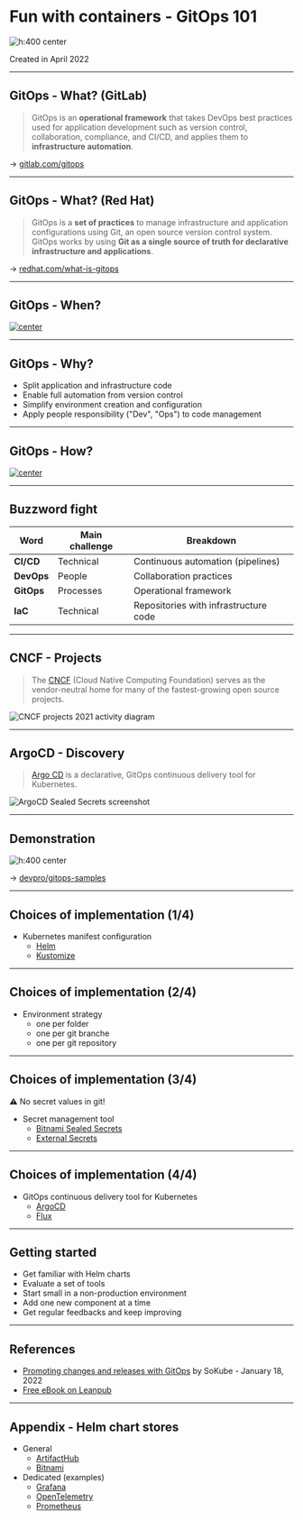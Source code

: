 <!--
paginate: false
-->

<style>
img[alt~="center"] {
  display: block;
  margin: 0 auto;
}
</style>

<!-- _class: lead -->

# Fun with containers - GitOps 101

![h:400 center](./img/argocd.png)

Created in April 2022

---

## GitOps - What? (GitLab)

> GitOps is an **operational framework** that takes DevOps best practices used for application development such as version control, collaboration, compliance, and CI/CD, and applies them to **infrastructure automation**.

→ [gitlab.com/gitops](https://about.gitlab.com/topics/gitops/)

---

## GitOps - What? (Red Hat)

> GitOps is a **set of practices** to manage infrastructure and application configurations using Git, an open source version control system.  
> GitOps works by using **Git as a single source of truth for declarative infrastructure and applications**.

→ [redhat.com/what-is-gitops](https://www.redhat.com/en/topics/devops/what-is-gitops)

---

## GitOps - When?

[![center](./img/Short-GitOps-Timeline-Light.png)](https://www.weave.works/technologies/gitops/)

---

## GitOps - Why?

* Split application and infrastructure code
* Enable full automation from version control
* Simplify environment creation and configuration
* Apply people responsibility ("Dev", "Ops") to code management

---

## GitOps - How?

[![center](./img/weaveworks-gitops_cd_pipeline.jpg)](https://www.weave.works/blog/gitops-high-velocity-cicd-for-kubernetes)

---

## Buzzword fight

Word | Main challenge | Breakdown
---- | ---------------| ---------
**CI/CD** | Technical | Continuous automation (pipelines)
**DevOps** | People | Collaboration practices
**GitOps** | Processes | Operational framework
**IaC** | Technical | Repositories with infrastructure code

---

## CNCF - Projects

> The [CNCF](https://www.cncf.io/) (Cloud Native Computing Foundation) serves as the vendor-neutral home for many of the fastest-growing open source projects.

![CNCF projects 2021 activity diagram](./img/CNCF%20projects%202021%20activity.png)

---

## ArgoCD - Discovery

> [Argo CD](https://argoproj.github.io/cd/) is a declarative, GitOps continuous delivery tool for Kubernetes.

![ArgoCD Sealed Secrets screenshot](./img/ArgoCD%20Sealed%20Secrets.png)

---

## Demonstration

![h:400 center](./img/argocd-demo.png)

→ [devpro/gitops-samples](https://github.com/devpro/gitops-samples)

---

## Choices of implementation (1/4)

* Kubernetes manifest configuration
  * [Helm](https://helm.sh/)
  * [Kustomize](https://kustomize.io/)

---

## Choices of implementation (2/4)

* Environment strategy
  * one per folder
  * one per git branche
  * one per git repository

---

## Choices of implementation (3/4)

:warning: No secret values in git!

* Secret management tool
  * [Bitnami Sealed Secrets](https://github.com/bitnami-labs/sealed-secrets)
  * [External Secrets](https://external-secrets.io/)

---

## Choices of implementation (4/4)

* GitOps continuous delivery tool for Kubernetes
  * [ArgoCD](https://argoproj.github.io/cd/)
  * [Flux](https://fluxcd.io/)

---

## Getting started

* Get familiar with Helm charts
* Evaluate a set of tools
* Start small in a non-production environment
* Add one new component at a time
* Get regular feedbacks and keep improving

---

## References

* [Promoting changes and releases with GitOps](https://en.sokube.ch/post/promoting-changes-and-releases-with-gitops) by SoKube - January 18, 2022
* [Free eBook on Leanpub](https://leanpub.com/gitops)

---

## Appendix - Helm chart stores

* General
  * [ArtifactHub](https://artifacthub.io/)
  * [Bitnami](https://bitnami.com/stacks/helm)
* Dedicated (examples)
  * [Grafana](https://grafana.github.io/helm-charts/)
  * [OpenTelemetry](https://github.com/open-telemetry/opentelemetry-helm-charts)
  * [Prometheus](https://prometheus-community.github.io/helm-charts/)

